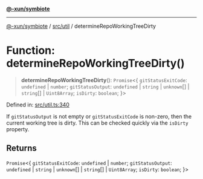 [**@-xun/symbiote**](../../../README.md)

***

[@-xun/symbiote](../../../README.md) / [src/util](../README.md) / determineRepoWorkingTreeDirty

# Function: determineRepoWorkingTreeDirty()

> **determineRepoWorkingTreeDirty**(): `Promise`\<\{ `gitStatusExitCode`: `undefined` \| `number`; `gitStatusOutput`: `undefined` \| `string` \| `unknown`[] \| `string`[] \| `Uint8Array`; `isDirty`: `boolean`; \}\>

Defined in: [src/util.ts:340](https://github.com/Xunnamius/symbiote/blob/1546ab8527a571efe54081d7614bd35a9d6e0c3c/src/util.ts#L340)

If `gitStatusOutput` is not empty or `gitStatusExitCode` is non-zero, then
the current working tree is dirty. This can be checked quickly via the
`isDirty` property.

## Returns

`Promise`\<\{ `gitStatusExitCode`: `undefined` \| `number`; `gitStatusOutput`: `undefined` \| `string` \| `unknown`[] \| `string`[] \| `Uint8Array`; `isDirty`: `boolean`; \}\>
